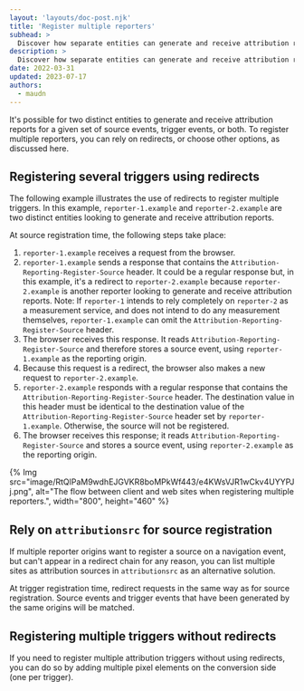 ```yaml
---
layout: 'layouts/doc-post.njk'
title: 'Register multiple reporters'
subhead: >
  Discover how separate entities can generate and receive attribution reports. 
description: >
  Discover how separate entities can generate and receive attribution reports.
date: 2022-03-31
updated: 2023-07-17
authors:
  - maudn
---
```



It's possible for two distinct entities to generate and receive attribution reports for a given set of source events, trigger events, or both. To register multiple reporters, you can rely on redirects, or choose other options, as discussed here.

## Registering several triggers using redirects

The following example illustrates the use of redirects to register multiple triggers. In this example, `reporter-1.example` and `reporter-2.example` are two distinct entities looking to generate and receive attribution reports.

At source registration time, the following steps take place:

1. `reporter-1.example` receives a request from the browser.
1. `reporter-1.example` sends a response that contains the `Attribution-Reporting-Register-Source` header. It could be a regular response but, in this example, it's a redirect to `reporter-2.example` because `reporter-2.example` is another reporter looking to generate and receive attribution reports.
Note: If `reporter-1` intends to rely completely on `reporter-2` as a measurement service, and does not intend to do any measurement themselves, `reporter-1.example` can omit the `Attribution-Reporting-Register-Source` header.
1. The browser receives this response. It reads `Attribution-Reporting-Register-Source` and therefore stores a source event, using `reporter-1.example` as the reporting origin. 
1. Because this request is a redirect, the browser also makes a new request to `reporter-2.example`.
1. `reporter-2.example` responds with a regular response that contains the `Attribution-Reporting-Register-Source` header. The destination value in this header must be identical to the destination value of the `Attribution-Reporting-Register-Source` header set by `reporter-1.example`. Otherwise, the source will not be registered.
1. The browser receives this response; it reads `Attribution-Reporting-Register-Source` and stores a source event, using `reporter-2.example` as the reporting origin.

{% Img src="image/RtQlPaM9wdhEJGVKR8boMPkWf443/e4KWsVJR1wCkv4UYYPJj.png", alt="The flow between client and web sites when registering multiple reporters.", width="800", height="460" %}

## Rely on `attributionsrc` for source registration 

If multiple reporter origins want to register a source on a navigation event, but can't appear in a redirect chain for any reason, you can list multiple sites as attribution sources in `attributionsrc` as an alternative solution. 

At trigger registration time, redirect requests in the same way as for source registration. Source events and trigger events that have been generated by the same origins will be matched.

## Registering multiple triggers without redirects

If you need to register multiple attribution triggers without using redirects, you can do so by adding multiple pixel elements on the conversion side (one per trigger).
